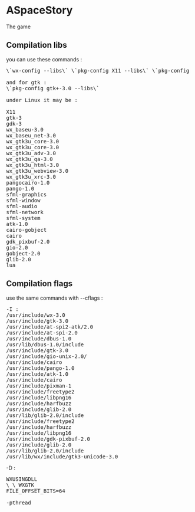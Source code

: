 # ASpaceStory
The game

## Compilation libs
you can use these commands :
<pre>
\`wx-config --libs\` \`pkg-config X11 --libs\` \`pkg-config X11 --libs\` \`pkg-config sfml-all --libs\`

and for gtk :
\`pkg-config gtk+-3.0 --libs\`

under Linux it may be :

X11
gtk-3
gdk-3
wx_baseu-3.0
wx_baseu_net-3.0
wx_gtk3u_core-3.0
wx_gtk3u_core-3.0
wx_gtk3u_adv-3.0
wx_gtk3u_qa-3.0
wx_gtk3u_html-3.0
wx_gtk3u_webview-3.0
wx_gtk3u_xrc-3.0
pangocairo-1.0
pango-1.0
sfml-graphics
sfml-window
sfml-audio
sfml-network
sfml-system
atk-1.0
cairo-gobject
cairo
gdk_pixbuf-2.0
gio-2.0
gobject-2.0
glib-2.0
lua
</pre>

## Compilation flags
use the same commands with --cflags :
<pre>
-I :
/usr/include/wx-3.0
/usr/include/gtk-3.0
/usr/include/at-spi2-atk/2.0
/usr/include/at-spi-2.0
/usr/include/dbus-1.0
/usr/lib/dbus-1.0/include
/usr/include/gtk-3.0
/usr/include/gio-unix-2.0/
/usr/include/cairo
/usr/include/pango-1.0
/usr/include/atk-1.0
/usr/include/cairo
/usr/include/pixman-1
/usr/include/freetype2
/usr/include/libpng16
/usr/include/harfbuzz
/usr/include/glib-2.0
/usr/lib/glib-2.0/include
/usr/include/freetype2
/usr/include/harfbuzz
/usr/include/libpng16
/usr/include/gdk-pixbuf-2.0
/usr/include/glib-2.0
/usr/lib/glib-2.0/include
/usr/lib/wx/include/gtk3-unicode-3.0
</pre>

-D :
<pre>
WXUSINGDLL
\_\_WXGTK__
FILE_OFFSET_BITS=64

-pthread
</pre>
